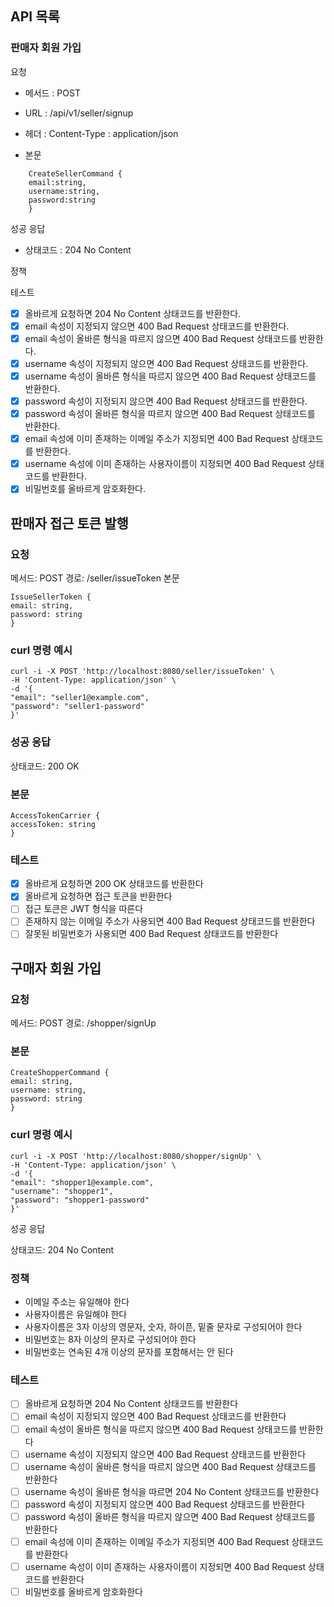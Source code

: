 ## API 목록

### 판매자 회원 가입

요청

- 메서드 : POST
- URL : /api/v1/seller/signup
- 헤더 : Content-Type : application/json

- 본문

```
    CreateSellerCommand {
    email:string,
    username:string,
    password:string
    }
```

성공 응답
- 상태코드 : 204 No Content

정책

테스트
- [X] 올바르게 요청하면 204 No Content 상태코드를 반환한다.
- [X] email 속성이 지정되지 않으면 400 Bad Request 상태코드를 반환한다.
- [X] email 속성이 올바른 형식을 따르지 않으면 400 Bad Request 상태코드를 반환한다.
- [X] username 속성이 지정되지 않으면 400 Bad Request 상태코드를 반환한다.
- [X] username 속성이 올바른 형식을 따르지 않으면 400 Bad Request 상태코드를 반환한다.
- [X] password 속성이 지정되지 않으면 400 Bad Request 상태코드를 반환한다.
- [X] password 속성이 올바른 형식을 따르지 않으면 400 Bad Request 상태코드를 반환한다.
- [X] email 속성에 이미 존재하는 이메일 주소가 지정되면 400 Bad Request 상태코드를 반환한다.
- [X] username 속성에 이미 존재하는 사용자이름이 지정되면 400 Bad Request 상태코드를 반환한다.
- [X] 비밀번호를 올바르게 암호화한다.

## 판매자 접근 토큰 발행
### 요청

메서드: POST
경로: /seller/issueToken
본문
```
IssueSellerToken {
email: string,
password: string
}
```
### curl 명령 예시
```
curl -i -X POST 'http://localhost:8080/seller/issueToken' \
-H 'Content-Type: application/json' \
-d '{
"email": "seller1@example.com",
"password": "seller1-password"
}'
```
### 성공 응답

상태코드: 200 OK

### 본문

```
AccessTokenCarrier {
accessToken: string
}
```

### 테스트
- [X] 올바르게 요청하면 200 OK 상태코드를 반환한다
- [X] 올바르게 요청하면 접근 토큰을 반환한다
- [ ] 접근 토큰은 JWT 형식을 따른다
- [ ] 존재하지 않는 이메일 주소가 사용되면 400 Bad Request 상태코드를 반환한다
- [ ] 잘못된 비밀번호가 사용되면 400 Bad Request 상태코드를 반환한다

## 구매자 회원 가입
### 요청

메서드: POST
경로: /shopper/signUp
### 본문
```
CreateShopperCommand {
email: string,
username: string,
password: string
}
```
### curl 명령 예시
```
curl -i -X POST 'http://localhost:8080/shopper/signUp' \
-H 'Content-Type: application/json' \
-d '{
"email": "shopper1@example.com",
"username": "shopper1",
"password": "shopper1-password"
}'
```
성공 응답

상태코드: 204 No Content
### 정책
- 이메일 주소는 유일해야 한다
- 사용자이름은 유일해야 한다
- 사용자이름은 3자 이상의 영문자, 숫자, 하이픈, 밑줄 문자로 구성되어야 한다
- 비밀번호는 8자 이상의 문자로 구성되어야 한다
- 비밀번호는 연속된 4개 이상의 문자를 포함해서는 안 된다
### 테스트

- [ ] 올바르게 요청하면 204 No Content 상태코드를 반환한다
- [ ] email 속성이 지정되지 않으면 400 Bad Request 상태코드를 반환한다
- [ ] email 속성이 올바른 형식을 따르지 않으면 400 Bad Request 상태코드를 반환한다
- [ ] username 속성이 지정되지 않으면 400 Bad Request 상태코드를 반환한다
- [ ] username 속성이 올바른 형식을 따르지 않으면 400 Bad Request 상태코드를 반환한다
- [ ] username 속성이 올바른 형식을 따르면 204 No Content 상태코드를 반환한다
- [ ] password 속성이 지정되지 않으면 400 Bad Request 상태코드를 반환한다
- [ ] password 속성이 올바른 형식을 따르지 않으면 400 Bad Request 상태코드를 반환한다
- [ ] email 속성에 이미 존재하는 이메일 주소가 지정되면 400 Bad Request 상태코드를 반환한다
- [ ] username 속성이 이미 존재하는 사용자이름이 지정되면 400 Bad Request 상태코드를 반환한다
- [ ] 비밀번호를 올바르게 암호화한다
